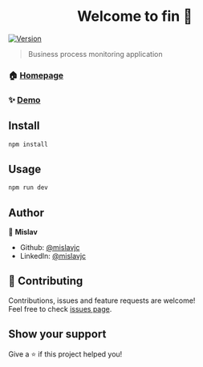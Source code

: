 <h1 align="center">Welcome to fin 👋</h1>
<p>
  <a href="https://www.npmjs.com/package/fin" target="_blank">
    <img alt="Version" src="https://img.shields.io/npm/v/fin.svg">
  </a>
</p>

> Business process monitoring application

### 🏠 [Homepage](https://fin.com.hr/)

### ✨ [Demo](https://fin.com.hr/)

## Install

```sh
npm install
```

## Usage

```sh
npm run dev
```

## Author

👤 **Mislav**

* Github: [@mislavjc](https://github.com/mislavjc)
* LinkedIn: [@mislavjc](https://www.linkedin.com/in/mislav-jovani%C4%87-811021a8/)

## 🤝 Contributing

Contributions, issues and feature requests are welcome!<br />Feel free to check [issues page](https://github.com/mislavjc/next-fin/issues). 

## Show your support

Give a ⭐️ if this project helped you!
